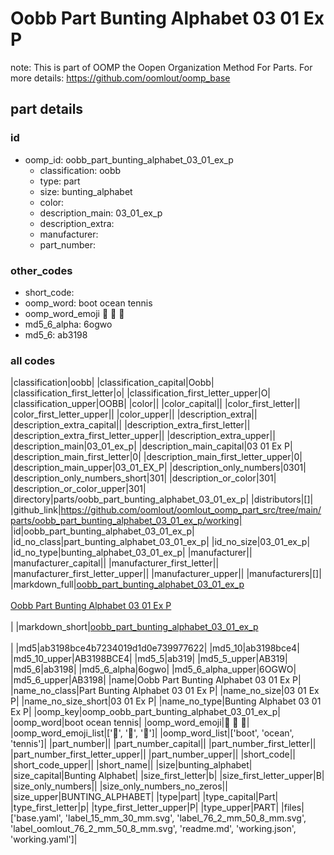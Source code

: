 # Oobb Part Bunting Alphabet 03 01 Ex P  

note: This is part of OOMP the Oopen Organization Method For Parts. For more details: https://github.com/oomlout/oomp_base

##  part details





### id
* oomp_id: oobb_part_bunting_alphabet_03_01_ex_p
  * classification: oobb
  * type: part
  * size: bunting_alphabet
  * color: 
  * description_main: 03_01_ex_p
  * description_extra: 
  * manufacturer: 
  * part_number: 

### other_codes
* short_code: 
* oomp_word: boot ocean tennis
* oomp_word_emoji :boot: :ocean: :tennis:
* md5_6_alpha: 6ogwo
* md5_6: ab3198

### all codes 
|classification|oobb|
|classification_capital|Oobb|
|classification_first_letter|o|
|classification_first_letter_upper|O|
|classification_upper|OOBB|
|color||
|color_capital||
|color_first_letter||
|color_first_letter_upper||
|color_upper||
|description_extra||
|description_extra_capital||
|description_extra_first_letter||
|description_extra_first_letter_upper||
|description_extra_upper||
|description_main|03_01_ex_p|
|description_main_capital|03 01 Ex P|
|description_main_first_letter|0|
|description_main_first_letter_upper|0|
|description_main_upper|03_01_EX_P|
|description_only_numbers|0301|
|description_only_numbers_short|301|
|description_or_color|301|
|description_or_color_upper|301|
|directory|parts/oobb_part_bunting_alphabet_03_01_ex_p|
|distributors|[]|
|github_link|https://github.com/oomlout/oomlout_oomp_part_src/tree/main/parts/oobb_part_bunting_alphabet_03_01_ex_p/working|
|id|oobb_part_bunting_alphabet_03_01_ex_p|
|id_no_class|part_bunting_alphabet_03_01_ex_p|
|id_no_size|03_01_ex_p|
|id_no_type|bunting_alphabet_03_01_ex_p|
|manufacturer||
|manufacturer_capital||
|manufacturer_first_letter||
|manufacturer_first_letter_upper||
|manufacturer_upper||
|manufacturers|[]|
|markdown_full|[oobb_part_bunting_alphabet_03_01_ex_p](https://github.com/oomlout/oomlout_oomp_part_src/tree/main/parts/oobb_part_bunting_alphabet_03_01_ex_p/working)<br>[](https://github.com/oomlout/oomlout_oomp_part_src/tree/main/parts/oobb_part_bunting_alphabet_03_01_ex_p/working)<br>[Oobb Part Bunting Alphabet 03 01 Ex P](https://github.com/oomlout/oomlout_oomp_part_src/tree/main/parts/oobb_part_bunting_alphabet_03_01_ex_p/working)<br><br>|
|markdown_short|[oobb_part_bunting_alphabet_03_01_ex_p](https://github.com/oomlout/oomlout_oomp_part_src/tree/main/parts/oobb_part_bunting_alphabet_03_01_ex_p/working)<br><br>|
|md5|ab3198bce4b7234019d1d0e739977622|
|md5_10|ab3198bce4|
|md5_10_upper|AB3198BCE4|
|md5_5|ab319|
|md5_5_upper|AB319|
|md5_6|ab3198|
|md5_6_alpha|6ogwo|
|md5_6_alpha_upper|6OGWO|
|md5_6_upper|AB3198|
|name|Oobb Part Bunting Alphabet 03 01 Ex P|
|name_no_class|Part Bunting Alphabet 03 01 Ex P|
|name_no_size|03 01 Ex P|
|name_no_size_short|03 01 Ex P|
|name_no_type|Bunting Alphabet 03 01 Ex P|
|oomp_key|oomp_oobb_part_bunting_alphabet_03_01_ex_p|
|oomp_word|boot ocean tennis|
|oomp_word_emoji|:boot: :ocean: :tennis:|
|oomp_word_emoji_list|[':boot:', ':ocean:', ':tennis:']|
|oomp_word_list|['boot', 'ocean', 'tennis']|
|part_number||
|part_number_capital||
|part_number_first_letter||
|part_number_first_letter_upper||
|part_number_upper||
|short_code||
|short_code_upper||
|short_name||
|size|bunting_alphabet|
|size_capital|Bunting Alphabet|
|size_first_letter|b|
|size_first_letter_upper|B|
|size_only_numbers||
|size_only_numbers_no_zeros||
|size_upper|BUNTING_ALPHABET|
|type|part|
|type_capital|Part|
|type_first_letter|p|
|type_first_letter_upper|P|
|type_upper|PART|
|files|['base.yaml', 'label_15_mm_30_mm.svg', 'label_76_2_mm_50_8_mm.svg', 'label_oomlout_76_2_mm_50_8_mm.svg', 'readme.md', 'working.json', 'working.yaml']|
